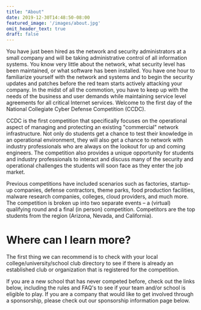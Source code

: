```yaml
---
title: "About"
date: 2019-12-30T14:48:50-08:00
featured_image: '/images/about.jpg'
omit_header_text: true
draft: false
---
```


You have just been hired as the network and security administrators at a small company and will be taking administrative control of all information systems. You know very little about the network, what security level has been maintained, or what software has been installed. You have one hour to familiarize yourself with the network and systems and to begin the security updates and patches before the red team starts actively attacking your company. In the midst of all the commotion, you have to keep up with the needs of the business and user demands while maintaining service level agreements for all critical Internet services. Welcome to the first day of the National Collegiate Cyber Defense Competition (CCDC).

CCDC is the first competition that specifically focuses on the operational aspect of managing and protecting an existing "commercial" network infrastructure. Not only do students get a chance to test their knowledge in an operational environment, they will also get a chance to network with industry professionals who are always on the lookout for up and coming engineers. The competition also provides a unique opportunity for students and industry professionals to interact and discuss many of the security and operational challenges the students will soon face as they enter the job market.

Previous competitions have included scenarios such as factories, startup-up companies, defense contractors, theme parks, food production facilities, malware research companies, colleges, cloud providers, and much more. The competition is broken up into two separate events – a (virtual) qualifying round and a final (in person) competition.  Competitors are the top students from the region (Arizona, Nevada, and California).

# Where can I learn more?
The first thing we can recommend is to check with your local college/university/school club directory to see if there is already an established club or organization that is registered for the competition.

If you are a new school that has never competed before, check out the links below, including the rules and FAQ's to see if your team and/or school is eligible to play. If you are a company that would like to get involved through a sponsorship, please check out our sponsorship information page below. 
